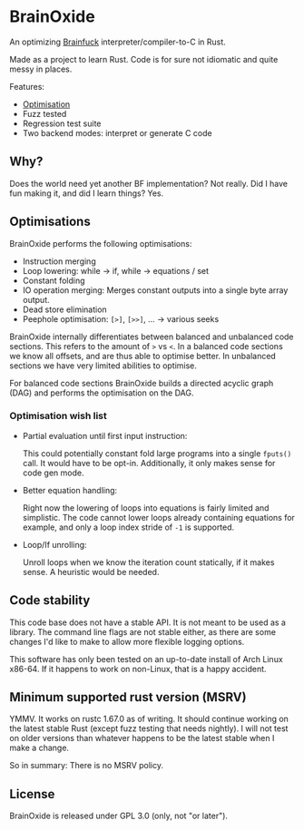 # BrainOxide

An optimizing [Brainfuck] interpreter/compiler-to-C in Rust.

Made as a project to learn Rust. Code is for sure not idiomatic and quite messy
in places.

Features:

* [Optimisation](#optimisations)
* Fuzz tested
* Regression test suite
* Two backend modes: interpret or generate C code

## Why?

Does the world need yet another BF implementation? Not really. Did I have fun
making it, and did I learn things? Yes.

## Optimisations

BrainOxide performs the following optimisations:

* Instruction merging
* Loop lowering: while → if, while → equations / set
* Constant folding
* IO operation merging: Merges constant outputs into a single byte array output.
* Dead store elimination
* Peephole optimisation: `[>]`, `[>>]`, ... → various seeks

BrainOxide internally differentiates between balanced and unbalanced code
sections. This refers to the amount of `>` vs `<`. In a balanced code sections
we know all offsets, and are thus able to optimise better. In unbalanced
sections we have very limited abilities to optimise.

For balanced code sections BrainOxide builds a directed acyclic graph (DAG) and
performs the optimisation on the DAG.

### Optimisation wish list

* Partial evaluation until first input instruction:

  This could potentially constant fold large programs into a single `fputs()` call.
  It would have to be opt-in. Additionally, it only makes sense for code gen mode.

* Better equation handling:

  Right now the lowering of loops into equations is fairly
  limited and simplistic. The code cannot lower loops already containing equations for
  example, and only a loop index stride of `-1` is supported.

* Loop/If unrolling:

  Unroll loops when we know the iteration count statically, if it makes sense.
  A heuristic would be needed.

## Code stability

This code base does not have a stable API. It is not meant to be used
as a library. The command line flags are not stable either, as there
are some changes I'd like to make to allow more flexible logging options.

This software has only been tested on an up-to-date install of Arch Linux x86-64.
If it happens to work on non-Linux, that is a happy accident.

## Minimum supported rust version (MSRV)

YMMV. It works on rustc 1.67.0 as of writing. It should continue working on
the latest stable Rust (except fuzz testing that needs nightly). I will not
test on older versions than whatever happens to be the latest stable when I
make a change.

So in summary: There is no MSRV policy.

## License

BrainOxide is released under GPL 3.0 (only, not "or later").

[Brainfuck]: https://en.wikipedia.org/wiki/Brainfuck
